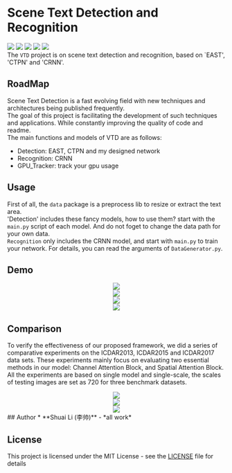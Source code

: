 # Scene Text Detection and Recognition
![](https://img.shields.io/badge/language-python3.6-green.svg)  ![](https://img.shields.io/badge/framework-keras-good.svg)  ![](https://img.shields.io/badge/bulid-passing-red.svg)  ![](https://img.shields.io/badge/author-Shuai_Li-black.svg) ![](https://img.shields.io/badge/Computer_Vision-Detection_and_Recognition-yellow.svg)  
The `VTD` project is on scene text detection and recognition, based on `EAST', 'CTPN' and 'CRNN'.  
## RoadMap
Scene Text Detection is a fast evolving field with new techniques and architectures being published frequently.  
The goal of this project is facilitating the development of such techniques and applications. While constantly improving the quality of code and readme.  
The main functions and models of VTD are as follows:
* Detection: EAST, CTPN and my designed network
* Recognition: CRNN
* GPU_Tracker: track your gpu usage
## Usage
First of all, the `data` package is a preprocess lib to resize or extract the text area.  
'Detection' includes these fancy models, how to use them? start with the `main.py` script of each model. And do not foget to change the data path for your own data.  
`Recognition` only includes the CRNN model, and start with `main.py` to train your network. For details, you can read the arguments of  `DataGenerator.py`.
## Demo
<div align=center><img src="info/figure1.png"/></div>
<div align=center><img src="info/predict_img_26.jpg"/></div>
<div align=center><img src="info/predict_img_27.jpg"/></div>
<div align=center><img src="info/9.png"/></div>

## Comparison
To verify the effectiveness of our proposed framework,
we did a series of comparative experiments on the ICDAR2013, ICDAR2015 and ICDAR2017 data sets. These
experiments mainly focus on evaluating two essential methods in our model: Channel Attention Block, and Spatial
Attention Block. All the experiments are based on single model and single-scale, the scales of testing images are set
as 720 for three benchmark datasets.
<div align=center><img src="info/1.png"/></div>
<div align=center><img src="info/5.png"/></div>
<div align=center><img src="info/8.png"/></div>
## Author
* **Shuai Li (李帅)** - *all work*

## License
This project is licensed under the MIT License - see the [LICENSE](LICENSE) file for details
